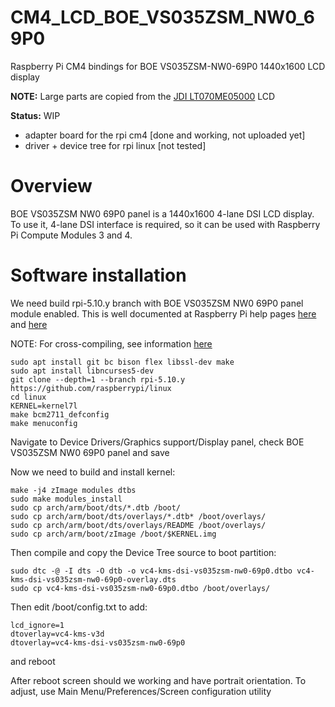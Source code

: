 # CM4_LCD_BOE_VS035ZSM_NW0_69P0
Raspberry Pi CM4 bindings for BOE VS035ZSM-NW0-69P0 1440x1600 LCD display

**NOTE:** Large parts are copied from the [JDI LT070ME05000](https://github.com/harlab/CM4_LCD_LT070ME05000) LCD

**Status:** WIP 

* adapter board for the rpi cm4 [done and working, not uploaded yet]
* driver + device tree for rpi linux [not tested]

# Overview
BOE VS035ZSM NW0 69P0 panel is a 1440x1600 4-lane DSI LCD display. To use it, 4-lane DSI interface is required, so it can be used with Raspberry Pi Compute Modules 3 and 4.

# Software installation
We need build rpi-5.10.y branch with BOE VS035ZSM NW0 69P0 panel module enabled. This is well documented at Raspberry Pi help pages [here](https://www.raspberrypi.org/documentation/linux/kernel/building.md) and [here](https://www.raspberrypi.org/documentation/linux/kernel/configuring.md)

NOTE: For cross-compiling, see information [here](https://www.raspberrypi.org/documentation/linux/kernel/building.md)

```
sudo apt install git bc bison flex libssl-dev make
sudo apt install libncurses5-dev
git clone --depth=1 --branch rpi-5.10.y https://github.com/raspberrypi/linux
cd linux
KERNEL=kernel7l
make bcm2711_defconfig
make menuconfig
```
Navigate to Device Drivers/Graphics support/Display panel, check BOE VS035ZSM NW0 69P0 panel and save

Now we need to build and install kernel:
```
make -j4 zImage modules dtbs
sudo make modules_install
sudo cp arch/arm/boot/dts/*.dtb /boot/
sudo cp arch/arm/boot/dts/overlays/*.dtb* /boot/overlays/
sudo cp arch/arm/boot/dts/overlays/README /boot/overlays/
sudo cp arch/arm/boot/zImage /boot/$KERNEL.img
```

Then compile and copy the Device Tree source to boot partition:
```
sudo dtc -@ -I dts -O dtb -o vc4-kms-dsi-vs035zsm-nw0-69p0.dtbo vc4-kms-dsi-vs035zsm-nw0-69p0-overlay.dts
sudo cp vc4-kms-dsi-vs035zsm-nw0-69p0.dtbo /boot/overlays/
```

Then edit /boot/config.txt to add:
```
lcd_ignore=1
dtoverlay=vc4-kms-v3d
dtoverlay=vc4-kms-dsi-vs035zsm-nw0-69p0
```
and reboot

After reboot screen should we working and have portrait orientation. To adjust, use Main Menu/Preferences/Screen configuration utility
